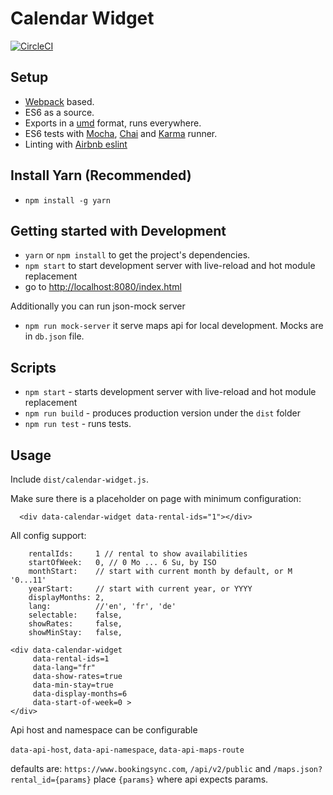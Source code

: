 # Calendar Widget
[![CircleCI](https://circleci.com/gh/BookingSync/calendar-widget.svg?style=svg&circle-token=8c6343e12779072713c394d9be543728012efc92)](https://circleci.com/gh/BookingSync/calendar-widget)

## Setup
* [Webpack](webpack.github.io) based.
* ES6 as a source.
* Exports in a [umd](https://github.com/umdjs/umd) format, runs everywhere.
* ES6 tests with [Mocha](http://mochajs.org/), [Chai](http://chaijs.com/) and [Karma](https://karma-runner.github.io/1.0/index.html) runner.
* Linting with [Airbnb eslint](https://github.com/airbnb/javascript/tree/master/packages/eslint-config-airbnb-base)

## Install Yarn (Recommended)
* `npm install -g yarn`

## Getting started with Development
* `yarn` or `npm install` to get the project's dependencies.
* `npm start` to start development server with live-reload and hot module replacement
* go to [http://localhost:8080/index.html](http://localhost:8080/index.html)

Additionally you can run json-mock server
* `npm run mock-server` it serve maps api for local development. Mocks are in `db.json` file.

## Scripts
* `npm start` - starts development server with live-reload and hot module replacement
* `npm run build` - produces production version under the `dist` folder
* `npm run test` - runs tests.


## Usage

Include `dist/calendar-widget.js`.

Make sure there is a placeholder on page with minimum configuration:
```
  <div data-calendar-widget data-rental-ids="1"></div>
```

All config support:
 
```
    rentalIds:     1 // rental to show availabilities
    startOfWeek:   0, // 0 Mo ... 6 Su, by ISO
    monthStart:    // start with current month by default, or M '0...11'
    yearStart:     // start with current year, or YYYY
    displayMonths: 2,
    lang:          //'en', 'fr', 'de'
    selectable:    false,
    showRates:     false,
    showMinStay:   false,
```

```
<div data-calendar-widget
     data-rental-ids=1
     data-lang="fr"
     data-show-rates=true
     data-min-stay=true
     data-display-months=6
     data-start-of-week=0 >
</div>
```

Api host and namespace can be configurable

`data-api-host`,  `data-api-namespace`, `data-api-maps-route`

defaults are: `https://www.bookingsync.com`, `/api/v2/public` and `/maps.json?rental_id={params}`
place `{params}` where api expects params.


